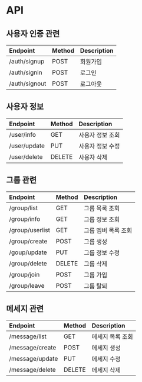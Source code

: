 # API

## 사용자 인증 관련

|Endpoint|Method|Description|
|:---|:---|:---|
|/auth/signup|POST|회원가입|
|/auth/signin|POST|로그인|
|/auth/signout|POST|로그아웃|

## 사용자 정보

|Endpoint|Method|Description|
|:---|:---|:---|
|/user/info|GET|사용자 정보 조회|
|/user/update|PUT|사용자 정보 수정|
|/user/delete|DELETE|사용자 삭제|

## 그룹 관련

|Endpoint|Method|Description|
|:---|:---|:---|
|/group/list|GET|그룹 목록 조회|
|/group/info|GET|그룹 정보 조회|
|/group/userlist|GET|그룹 멤버 목록 조회|
|/group/create|POST|그룹 생성|
|/goup/update|PUT|그룹 정보 수정|
|/group/delete|DELETE|그룹 삭제|
|/group/join|POST|그룹 가입|
|/group/leave|POST|그룹 탈퇴|

## 메세지 관련

|Endpoint|Method|Description|
|:---|:---|:---|
|/message/list|GET|메세지 목록 조회|
|/message/create|POST|메세지 생성|
|/message/update|PUT|메세지 수정|
|/message/delete|DELETE|메세지 삭제|